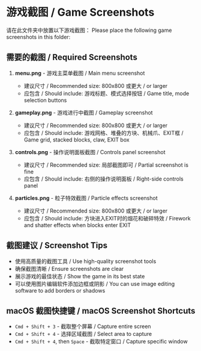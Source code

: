 # 游戏截图 / Game Screenshots

请在此文件夹中放置以下游戏截图：
Please place the following game screenshots in this folder:

## 需要的截图 / Required Screenshots

1. **menu.png** - 游戏主菜单截图 / Main menu screenshot
   - 建议尺寸 / Recommended size: 800x800 或更大 / or larger
   - 应包含 / Should include: 游戏标题、模式选择按钮 / Game title, mode selection buttons

2. **gameplay.png** - 游戏进行中截图 / Gameplay screenshot
   - 建议尺寸 / Recommended size: 800x800 或更大 / or larger
   - 应包含 / Should include: 游戏网格、堆叠的方块、机械爪、EXIT框 / Game grid, stacked blocks, claw, EXIT box

3. **controls.png** - 操作说明面板截图 / Controls panel screenshot
   - 建议尺寸 / Recommended size: 局部截图即可 / Partial screenshot is fine
   - 应包含 / Should include: 右侧的操作说明面板 / Right-side controls panel

4. **particles.png** - 粒子特效截图 / Particle effects screenshot
   - 建议尺寸 / Recommended size: 800x800 或更大 / or larger
   - 应包含 / Should include: 方块进入EXIT时的烟花和破碎特效 / Firework and shatter effects when blocks enter EXIT

## 截图建议 / Screenshot Tips

- 使用高质量的截图工具 / Use high-quality screenshot tools
- 确保截图清晰 / Ensure screenshots are clear
- 展示游戏的最佳状态 / Show the game in its best state
- 可以使用图片编辑软件添加边框或阴影 / You can use image editing software to add borders or shadows

## macOS 截图快捷键 / macOS Screenshot Shortcuts

- `Cmd + Shift + 3` - 截取整个屏幕 / Capture entire screen
- `Cmd + Shift + 4` - 选择区域截图 / Select area to capture
- `Cmd + Shift + 4`, then `Space` - 截取特定窗口 / Capture specific window
